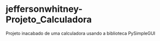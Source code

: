 # jeffersonwhitney-Projeto_Calculadora
Projeto inacabado de uma calculadora usando a biblioteca PySimpleGUI
